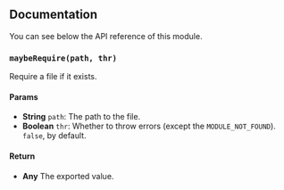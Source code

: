 ## Documentation

You can see below the API reference of this module.

### `maybeRequire(path, thr)`
Require a file if it exists.

#### Params

- **String** `path`: The path to the file.
- **Boolean** `thr`: Whether to throw errors (except the `MODULE_NOT_FOUND`). `false`, by default.

#### Return
- **Any** The exported value.

